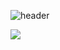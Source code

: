 ![header](https://capsule-render.vercel.app/api?type=waving&color=D2D2FF&height=300&section=header&text=WELCOME&fontColor=ffffff&fontSize=90&desc=kim's%project&fontSize=40)

<img src="https://img.shields.io/badge/javascript-%23F7DF1E.svg?&style=for-the-badge&logo=javascript&logoColor=black" />
